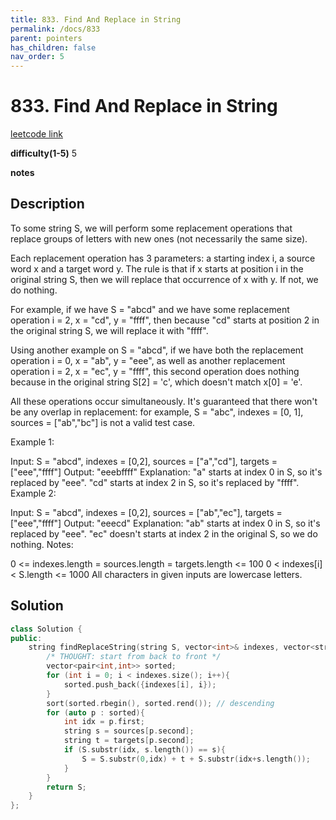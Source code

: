 ```yaml
---
title: 833. Find And Replace in String
permalink: /docs/833
parent: pointers
has_children: false
nav_order: 5
---
```

# 833. Find And Replace in String
[leetcode link](https://leetcode.com/problems/find-and-replace-in-string/)

**difficulty(1-5)** 
5

**notes**   


## Description
To some string S, we will perform some replacement operations that replace groups of letters with new ones (not necessarily the same size).

Each replacement operation has 3 parameters: a starting index i, a source word x and a target word y.  The rule is that if x starts at position i in the original string S, then we will replace that occurrence of x with y.  If not, we do nothing.

For example, if we have S = "abcd" and we have some replacement operation i = 2, x = "cd", y = "ffff", then because "cd" starts at position 2 in the original string S, we will replace it with "ffff".

Using another example on S = "abcd", if we have both the replacement operation i = 0, x = "ab", y = "eee", as well as another replacement operation i = 2, x = "ec", y = "ffff", this second operation does nothing because in the original string S[2] = 'c', which doesn't match x[0] = 'e'.

All these operations occur simultaneously.  It's guaranteed that there won't be any overlap in replacement: for example, S = "abc", indexes = [0, 1], sources = ["ab","bc"] is not a valid test case.

Example 1:

Input: S = "abcd", indexes = [0,2], sources = ["a","cd"], targets = ["eee","ffff"]
Output: "eeebffff"
Explanation: "a" starts at index 0 in S, so it's replaced by "eee".
"cd" starts at index 2 in S, so it's replaced by "ffff".
Example 2:

Input: S = "abcd", indexes = [0,2], sources = ["ab","ec"], targets = ["eee","ffff"]
Output: "eeecd"
Explanation: "ab" starts at index 0 in S, so it's replaced by "eee". 
"ec" doesn't starts at index 2 in the original S, so we do nothing.
Notes:

0 <= indexes.length = sources.length = targets.length <= 100
0 < indexes[i] < S.length <= 1000
All characters in given inputs are lowercase letters.

## Solution
```c++
class Solution {
public:
    string findReplaceString(string S, vector<int>& indexes, vector<string>& sources, vector<string>& targets) {
        /* THOUGHT: start from back to front */
        vector<pair<int,int>> sorted;
        for (int i = 0; i < indexes.size(); i++){
            sorted.push_back({indexes[i], i});
        }
        sort(sorted.rbegin(), sorted.rend()); // descending
        for (auto p : sorted){
            int idx = p.first;
            string s = sources[p.second];
            string t = targets[p.second];
            if (S.substr(idx, s.length()) == s){
                S = S.substr(0,idx) + t + S.substr(idx+s.length());
            }
        }
        return S;
    }
};
```

<!-- 
Default label
{: .label }

Blue label
{: .label .label-blue }

Stable
{: .label .label-green }

New release
{: .label .label-purple }

Coming soon
{: .label .label-yellow }

Deprecated
{: .label .label-red } -->
